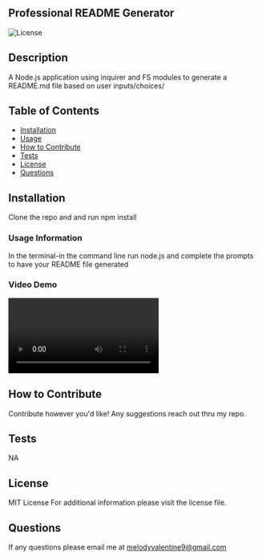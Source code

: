 ## Professional README Generator

![License](https://img.shields.io/badge/MIT%20License-purple)

## Description

A Node.js application using inquirer and FS modules to generate a README.md file based on user inputs/choices/

## Table of Contents

- [Installation](#installation)
- [Usage](#usage)
- [How to Contribute](#how-to-contribute)
- [Tests](#tests)
- [License](#license)
- [Questions](#questions)

## Installation
Clone the repo and and run npm install


### Usage Information
In the terminal-in the command line run node.js and complete the prompts to have your README file
generated 

### Video Demo
![Video Demo](README%20final.mp4)

## How to Contribute

Contribute however you'd like! Any suggestions reach out thru my repo.

## Tests

NA

## License

MIT License For additional information please visit the license file.

## Questions

If any questions please email me at melodyvalentine9@gmail.com
